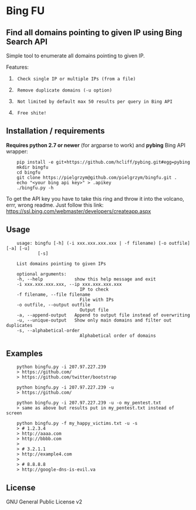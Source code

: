 Bing FU
=======

Find all domains pointing to given IP using Bing Search API
-----------------------------------------------------------

Simple tool to enumerate all domains pointing to given IP. 

Features:

1.      Check single IP or multiple IPs (from a file)
2.      Remove duplicate domains (-u option)
3.      Not limited by default max 50 results per query in Bing API
4.      Free shite!

Installation / requirements
---------------------------

**Requires python 2.7 or newer** (for argparse to work) and **pybing** Bing API wrapper:
        
        pip install -e git+https://github.com/hcliff/pybing.git#egg=pybing
        mkdir bingfu
        cd bingfu
        git clone https://pielgrzym@github.com/pielgrzym/bingfu.git .
        echo "<your bing api key>" > .apikey
        ./bingfu.py -h

To get the API key you have to take this ring and throw it into the volcano, errr, wrong readme. Just follow this link:
<https://ssl.bing.com/webmaster/developers/createapp.aspx>

Usage
-----

        usage: bingfu [-h] (-i xxx.xxx.xxx.xxx | -f filename) [-o outfile] [-a] [-u]
                [-s]

        List domains pointing to given IPs

        optional arguments:
        -h, --help            show this help message and exit
        -i xxx.xxx.xxx.xxx, --ip xxx.xxx.xxx.xxx
                                IP to check
        -f filename, --file filename
                                File with IPs
        -o outfile, --output outfile
                                Output file
        -a, --append-output   Append to output file instead of overwriting
        -u, --unique-output   Show only main domains and filter out duplicates
        -s, --alphabetical-order
                                Alphabetical order of domains

Examples
--------

        python bingfu.py -i 207.97.227.239
        > https://github.com/
        > https://github.com/twitter/bootstrap

        python bingfu.py -i 207.97.227.239 -u
        > https://github.com/
        
        python bingfu.py -i 207.97.227.239 -u -o my_pentest.txt
        > same as above but results put in my_pentest.txt instead of screen

        python bingfu.py -f my_happy_victims.txt -u -s
        > # 1.2.3.4
        > http://aaaa.com
        > http://bbbb.com
        > 
        > # 3.2.1.1
        > http://example4.com
        >
        > # 8.8.8.8
        > http://google-dns-is-evil.va

License
-------

GNU General Public License v2
